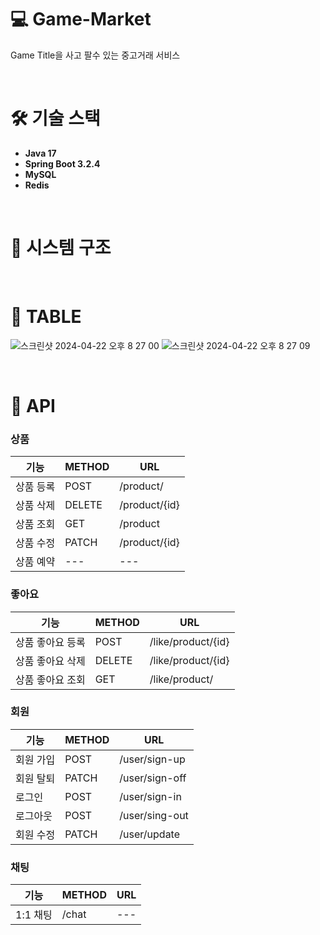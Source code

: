 # 💻 Game-Market
Game Title을 사고 팔수 있는 중고거래 서비스

<br>

# 🛠️ 기술 스택
* **Java 17**
* **Spring Boot 3.2.4**
* **MySQL**
* **Redis**

<br>

# 🧩 시스템 구조

<br>

# 📄 TABLE
![스크린샷 2024-04-22 오후 8 27 00](https://github.com/f-lab-edu/game-market/assets/58434352/587487cd-4a21-42e8-bccf-07da3ea52178)
![스크린샷 2024-04-22 오후 8 27 09](https://github.com/f-lab-edu/game-market/assets/58434352/890e78ee-48e1-4729-84d9-1184e963cb90)

<br>

# 📜 API

### 상품

| 기능    | METHOD | URL           |
|-------|--------|---------------|
| 상품 등록 | POST   | /product/     |
| 상품 삭제 | DELETE | /product/{id} |
| 상품 조회 | GET    | /product      |
| 상품 수정 | PATCH  | /product/{id} |
| 상품 예약 | ---    | ---           |

### 좋아요

| 기능          | METHOD | URL                  |
|-------------|--------|----------------------|
| 상품 좋아요 등록   | POST   | /like/product/{id}   |
| 상품 좋아요 삭제   | DELETE | /like/product/{id}   |
| 상품 좋아요 조회   | GET    | /like/product/       |

### 회원

| 기능    | METHOD | URL            |
|-------|--------|----------------|
| 회원 가입 | POST   | /user/sign-up  |
| 회원 탈퇴 | PATCH  | /user/sign-off |
| 로그인   | POST   | /user/sign-in  |
| 로그아웃  | POST   | /user/sing-out |
| 회원 수정 | PATCH  | /user/update   |

### 채팅

| 기능    | METHOD | URL  |
|-------|------------|------|
| 1:1 채팅 | /chat    | ---  |
